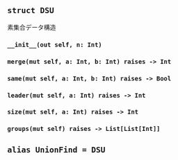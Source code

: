 ## `struct DSU`

素集合データ構造

### `__init__(out self, n: Int)`

### `merge(mut self, a: Int, b: Int) raises -> Int`

### `same(mut self, a: Int, b: Int) raises -> Bool`

### `leader(mut self, a: Int) raises -> Int`

### `size(mut self, a: Int) raises -> Int`

### `groups(mut self) raises -> List[List[Int]]`

## `alias UnionFind = DSU`
